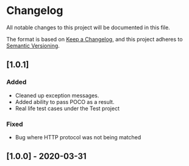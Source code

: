 # Changelog
All notable changes to this project will be documented in this file.

The format is based on [Keep a Changelog](https://keepachangelog.com/en/1.0.0/),
and this project adheres to [Semantic Versioning](https://semver.org/spec/v2.0.0.html).

## [1.0.1]
### Added
- Cleaned up exception messages.
- Added ability to pass POCO as a result.
- Real life test cases under the Test project

### Fixed
- Bug where HTTP protocol was not being matched

## [1.0.0] - 2020-03-31
